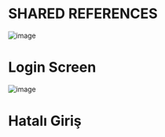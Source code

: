 # SHARED REFERENCES

![image](https://github.com/Gorur56/Login-Screen-App-Shared-References--Java-Android/assets/54911292/6e4193cc-6b89-4f7d-abc9-e332fa247be7)

# Login Screen

![image](https://github.com/Gorur56/Login-Screen-App-Shared-References--Java-Android/assets/54911292/b797dadb-7080-4104-8c95-db9cf121f344)

# Hatalı Giriş



